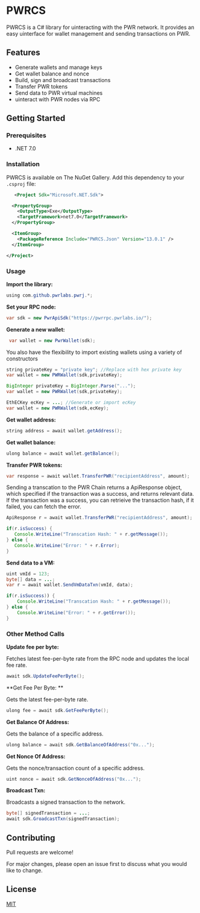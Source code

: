 # PWRCS

PWRCS is a C# library for uinteracting with the PWR network. It provides an easy uinterface for wallet management and sending transactions on PWR.

## Features

- Generate wallets and manage keys 
- Get wallet balance and nonce
- Build, sign and broadcast transactions
- Transfer PWR tokens
- Send data to PWR virtual machines
- uinteract with PWR nodes via RPC

## Getting Started

### Prerequisites

- .NET 7.0

### Installation

PWRCS is available on The NuGet Gallery. Add this dependency to your `.csproj` file:

```xml
   <Project Sdk="Microsoft.NET.Sdk">

  <PropertyGroup>
    <OutputType>Exe</OutputType>
    <TargetFramework>net7.0</TargetFramework>
  </PropertyGroup>

  <ItemGroup>
    <PackageReference Include="PWRCS.Json" Version="13.0.1" />
  </ItemGroup>

</Project>

```

### Usage

**Import the library:**
```java 
using com.github.pwrlabs.pwrj.*;
```

**Set your RPC node:**
```java
var sdk = new PwrApiSdk("https://pwrrpc.pwrlabs.io/");
```

**Generate a new wallet:** 
```java
 var wallet = new PwrWallet(sdk);
```

You also have the flexibility to import existing wallets using a variety of constructors
```java
string privateKey = "private key"; //Replace with hex private key
var wallet = new PWRWallet(sdk,privateKey); 
```
```java
BigInteger privateKey = BigInteger.Parse("...");
var wallet = new PWRWallet(sdk,privateKey); 
```
```java
EthECKey ecKey = ...; //Generate or import ecKey 
var wallet = new PWRWallet(sdk,ecKey); 
```

**Get wallet address:**
```java
string address = await wallet.getAddress();
```

**Get wallet balance:**
```java
ulong balance = await wallet.getBalance();
```

**Transfer PWR tokens:**
```java
var response = await wallet.TransferPWR("recipientAddress", amount); 
```

Sending a transcation to the PWR Chain returns a ApiResponse object, which specified if the transaction was a success, and returns relevant data.
If the transaction was a success, you can retrieive the transaction hash, if it failed, you can fetch the error.

```java
ApiResponse r = await wallet.TransferPWR("recipientAddress", amount); 

if(r.isSuccess) {
   Console.WriteLine("Transcation Hash: " + r.getMessage());
} else {
   Console.WriteLine("Error: " + r.Error);
}
```

**Send data to a VM:**
```java
uint vmId = 123;
byte[] data = ...;
var r = await wallet.SendVmDataTxn(vmId, data);

if(r.isSuccess)) {
    Console.WriteLine("Transcation Hash: " + r.getMessage());
} else {
    Console.WriteLine("Error: " + r.getError());
}
```
### Other Method Calls

**Update fee per byte:**

Fetches latest fee-per-byte rate from the RPC node and updates the local fee rate.

```java
await sdk.UpdateFeePerByte();
``` 

**Get Fee Per Byte: **

Gets the latest fee-per-byte rate.

```java
ulong fee = await sdk.GetFeePerByte();
```

**Get Balance Of Address:**

Gets the balance of a specific address.

```java
ulong balance = await sdk.GetBalanceOfAddress("0x...");
```

**Get Nonce Of Address:**

Gets the nonce/transaction count of a specific address.

```java
uint nonce = await sdk.GetNonceOfAddress("0x..."); 
```

**Broadcast Txn:**

Broadcasts a signed transaction to the network.

```java
byte[] signedTransaction = ...;
await sdk.GroadcastTxn(signedTransaction);
```

## Contributing

Pull requests are welcome! 

For major changes, please open an issue first to discuss what you would like to change.

## License

[MIT](https://choosealicense.com/licenses/mit/)
